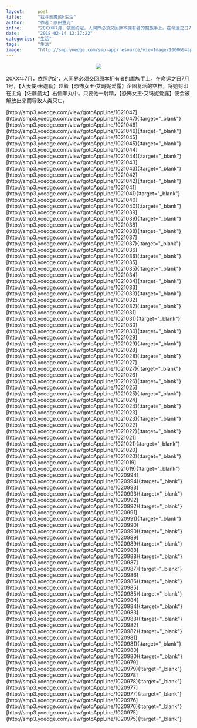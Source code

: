 ```yaml
---
layout:     post
title:      "我与恶魔的H生活"
author:     "作者：原田重光"
intro:      "20XX年7月，依照约定，人间界必须交回原本拥有者的魔族手上。在命运之日7月1号，【大天使·米迦勒】趁着【恐怖女王·艾玛妮爱露】企图复活的空档，将她封印在主角【佐藤航太】右侧睾丸中。只要他一射精，【恐怖女王·艾玛妮爱露】便会被解放出来而导致人类灭亡。"
date:       "2018-02-14 12:17:22"
categories: "生活"
tags:       "生活"
image:      "http://smp.yoedge.com/smp-app/resource/viewImage/1000694appline.png"
---
```

<div style="text-align: center">
<p><img src="http://smp.yoedge.com/smp-app/resource/viewImage/1000694appline.png"/></p>
</div>
<p class="post-meta">
<span>20XX年7月，依照约定，人间界必须交回原本拥有者的魔族手上。在命运之日7月1号，【大天使·米迦勒】趁着【恐怖女王·艾玛妮爱露】企图复活的空档，将她封印在主角【佐藤航太】右侧睾丸中。只要他一射精，【恐怖女王·艾玛妮爱露】便会被解放出来而导致人类灭亡。</span>
</p>
[http://smp3.yoedge.com/view/gotoAppLine/1021047](http://smp3.yoedge.com/view/gotoAppLine/1021047){:target="_blank"}
[http://smp3.yoedge.com/view/gotoAppLine/1021046](http://smp3.yoedge.com/view/gotoAppLine/1021046){:target="_blank"}
[http://smp3.yoedge.com/view/gotoAppLine/1021045](http://smp3.yoedge.com/view/gotoAppLine/1021045){:target="_blank"}
[http://smp3.yoedge.com/view/gotoAppLine/1021044](http://smp3.yoedge.com/view/gotoAppLine/1021044){:target="_blank"}
[http://smp3.yoedge.com/view/gotoAppLine/1021043](http://smp3.yoedge.com/view/gotoAppLine/1021043){:target="_blank"}
[http://smp3.yoedge.com/view/gotoAppLine/1021042](http://smp3.yoedge.com/view/gotoAppLine/1021042){:target="_blank"}
[http://smp3.yoedge.com/view/gotoAppLine/1021041](http://smp3.yoedge.com/view/gotoAppLine/1021041){:target="_blank"}
[http://smp3.yoedge.com/view/gotoAppLine/1021040](http://smp3.yoedge.com/view/gotoAppLine/1021040){:target="_blank"}
[http://smp3.yoedge.com/view/gotoAppLine/1021039](http://smp3.yoedge.com/view/gotoAppLine/1021039){:target="_blank"}
[http://smp3.yoedge.com/view/gotoAppLine/1021038](http://smp3.yoedge.com/view/gotoAppLine/1021038){:target="_blank"}
[http://smp3.yoedge.com/view/gotoAppLine/1021037](http://smp3.yoedge.com/view/gotoAppLine/1021037){:target="_blank"}
[http://smp3.yoedge.com/view/gotoAppLine/1021036](http://smp3.yoedge.com/view/gotoAppLine/1021036){:target="_blank"}
[http://smp3.yoedge.com/view/gotoAppLine/1021035](http://smp3.yoedge.com/view/gotoAppLine/1021035){:target="_blank"}
[http://smp3.yoedge.com/view/gotoAppLine/1021034](http://smp3.yoedge.com/view/gotoAppLine/1021034){:target="_blank"}
[http://smp3.yoedge.com/view/gotoAppLine/1021033](http://smp3.yoedge.com/view/gotoAppLine/1021033){:target="_blank"}
[http://smp3.yoedge.com/view/gotoAppLine/1021032](http://smp3.yoedge.com/view/gotoAppLine/1021032){:target="_blank"}
[http://smp3.yoedge.com/view/gotoAppLine/1021031](http://smp3.yoedge.com/view/gotoAppLine/1021031){:target="_blank"}
[http://smp3.yoedge.com/view/gotoAppLine/1021030](http://smp3.yoedge.com/view/gotoAppLine/1021030){:target="_blank"}
[http://smp3.yoedge.com/view/gotoAppLine/1021029](http://smp3.yoedge.com/view/gotoAppLine/1021029){:target="_blank"}
[http://smp3.yoedge.com/view/gotoAppLine/1021028](http://smp3.yoedge.com/view/gotoAppLine/1021028){:target="_blank"}
[http://smp3.yoedge.com/view/gotoAppLine/1021027](http://smp3.yoedge.com/view/gotoAppLine/1021027){:target="_blank"}
[http://smp3.yoedge.com/view/gotoAppLine/1021026](http://smp3.yoedge.com/view/gotoAppLine/1021026){:target="_blank"}
[http://smp3.yoedge.com/view/gotoAppLine/1021025](http://smp3.yoedge.com/view/gotoAppLine/1021025){:target="_blank"}
[http://smp3.yoedge.com/view/gotoAppLine/1021024](http://smp3.yoedge.com/view/gotoAppLine/1021024){:target="_blank"}
[http://smp3.yoedge.com/view/gotoAppLine/1021023](http://smp3.yoedge.com/view/gotoAppLine/1021023){:target="_blank"}
[http://smp3.yoedge.com/view/gotoAppLine/1021022](http://smp3.yoedge.com/view/gotoAppLine/1021022){:target="_blank"}
[http://smp3.yoedge.com/view/gotoAppLine/1021021](http://smp3.yoedge.com/view/gotoAppLine/1021021){:target="_blank"}
[http://smp3.yoedge.com/view/gotoAppLine/1021020](http://smp3.yoedge.com/view/gotoAppLine/1021020){:target="_blank"}
[http://smp3.yoedge.com/view/gotoAppLine/1021019](http://smp3.yoedge.com/view/gotoAppLine/1021019){:target="_blank"}
[http://smp3.yoedge.com/view/gotoAppLine/1020994](http://smp3.yoedge.com/view/gotoAppLine/1020994){:target="_blank"}
[http://smp3.yoedge.com/view/gotoAppLine/1020993](http://smp3.yoedge.com/view/gotoAppLine/1020993){:target="_blank"}
[http://smp3.yoedge.com/view/gotoAppLine/1020992](http://smp3.yoedge.com/view/gotoAppLine/1020992){:target="_blank"}
[http://smp3.yoedge.com/view/gotoAppLine/1020991](http://smp3.yoedge.com/view/gotoAppLine/1020991){:target="_blank"}
[http://smp3.yoedge.com/view/gotoAppLine/1020990](http://smp3.yoedge.com/view/gotoAppLine/1020990){:target="_blank"}
[http://smp3.yoedge.com/view/gotoAppLine/1020989](http://smp3.yoedge.com/view/gotoAppLine/1020989){:target="_blank"}
[http://smp3.yoedge.com/view/gotoAppLine/1020988](http://smp3.yoedge.com/view/gotoAppLine/1020988){:target="_blank"}
[http://smp3.yoedge.com/view/gotoAppLine/1020987](http://smp3.yoedge.com/view/gotoAppLine/1020987){:target="_blank"}
[http://smp3.yoedge.com/view/gotoAppLine/1020986](http://smp3.yoedge.com/view/gotoAppLine/1020986){:target="_blank"}
[http://smp3.yoedge.com/view/gotoAppLine/1020985](http://smp3.yoedge.com/view/gotoAppLine/1020985){:target="_blank"}
[http://smp3.yoedge.com/view/gotoAppLine/1020984](http://smp3.yoedge.com/view/gotoAppLine/1020984){:target="_blank"}
[http://smp3.yoedge.com/view/gotoAppLine/1020983](http://smp3.yoedge.com/view/gotoAppLine/1020983){:target="_blank"}
[http://smp3.yoedge.com/view/gotoAppLine/1020982](http://smp3.yoedge.com/view/gotoAppLine/1020982){:target="_blank"}
[http://smp3.yoedge.com/view/gotoAppLine/1020981](http://smp3.yoedge.com/view/gotoAppLine/1020981){:target="_blank"}
[http://smp3.yoedge.com/view/gotoAppLine/1020980](http://smp3.yoedge.com/view/gotoAppLine/1020980){:target="_blank"}
[http://smp3.yoedge.com/view/gotoAppLine/1020979](http://smp3.yoedge.com/view/gotoAppLine/1020979){:target="_blank"}
[http://smp3.yoedge.com/view/gotoAppLine/1020978](http://smp3.yoedge.com/view/gotoAppLine/1020978){:target="_blank"}
[http://smp3.yoedge.com/view/gotoAppLine/1020977](http://smp3.yoedge.com/view/gotoAppLine/1020977){:target="_blank"}
[http://smp3.yoedge.com/view/gotoAppLine/1020976](http://smp3.yoedge.com/view/gotoAppLine/1020976){:target="_blank"}
[http://smp3.yoedge.com/view/gotoAppLine/1020975](http://smp3.yoedge.com/view/gotoAppLine/1020975){:target="_blank"}


